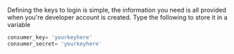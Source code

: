 <!--title={Defining Keys}--> 

Defining the keys to login is simple, the information you need is all provided when you're developer account is created. Type the following to store it in a variable 

``` python
consumer_key= 'yourkeyhere'
consumer_secret= 'yourkeyhere'
```

